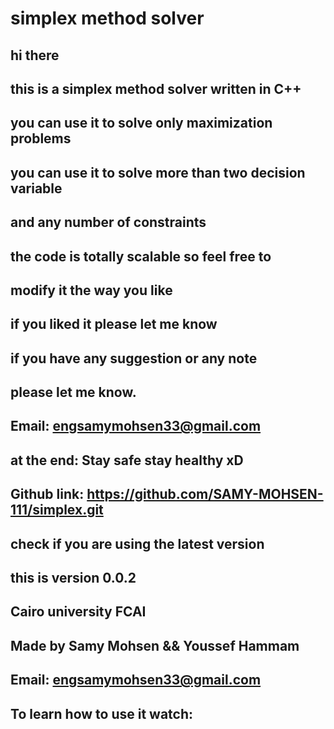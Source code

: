 # simplex method solver 


## hi there
## this is a simplex method solver written in C++
## you can use it to solve only maximization problems
## you can use it to solve more than two decision variable
## and any number of constraints
## the code is totally scalable so feel free to
## modify it the way you like
## if you liked it please let me know
## if you have any suggestion or any note
## please let me know.
## Email: engsamymohsen33@gmail.com
## at the end: Stay safe stay healthy xD


## Github link: https://github.com/SAMY-MOHSEN-111/simplex.git
## check if you are using the latest version 
## this is version 0.0.2 
## Cairo university FCAI 
## Made by Samy Mohsen && Youssef Hammam 
## Email: engsamymohsen33@gmail.com
## To learn how to use it watch:
